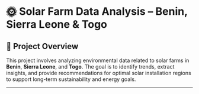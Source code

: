# 🌞 Solar Farm Data Analysis – Benin, Sierra Leone & Togo

## 📌 Project Overview

This project involves analyzing environmental data related to solar farms in **Benin**, **Sierra Leone**, and **Togo**. The goal is to identify trends, extract insights, and provide recommendations for optimal solar installation regions to support long-term sustainability and energy goals.

---

